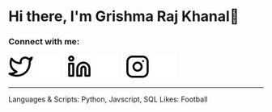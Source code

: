 # Hi there, I'm Grishma Raj Khanal👋 

### Connect with me:

[![website](./img/twitter-light.svg)](https://twitter.com/GrishmaKhanal#gh-light-mode-only)
[![website](./img/twitter-dark.svg)](https://twitter.com/GrishmaKhanal#gh-dark-mode-only)
&nbsp;&nbsp;
[![website](./img/linkedin-light.svg)](https://www.linkedin.com/in/grishma-raj-khanal-395346204#gh-light-mode-only)
[![website](./img/linkedin-dark.svg)](https://www.linkedin.com/in/grishma-raj-khanal-395346204#gh-dark-mode-only)
&nbsp;&nbsp;
[![website](./img/instagram-light.svg)](https://www.instagram.com/grishmarajkhanal#gh-light-mode-only)
[![website](./img/instagram-dark.svg)](https://www.instagram.com/grishmarajkhanal#gh-dark-mode-only)

---

Languages & Scripts: Python, Javscript, SQL
Likes: Football

<!--
<img align="centre" alt="GrishmaKhanal's Github streaks" src="https://streak-stats.demolab.com?user=GrishmaKhanal&theme=great-gatsby&locale=en"  alt="GrishmaKhanal's GitHub Streaks"/>
<br>

<img align="centre" alt="GrishmaKhanal's Github Stats" src="https://github-readme-stats.vercel.app/api?username=GrishmaKhanal&locale=en&theme=great-gatsby&layout=compact&show_icons=true" alt="GrishmaKhanal's GitHub Stats" /> 
<br>

<img align="centre" alt="GrishmaKhanal's Github stats" src="https://github-readme-stats.vercel.app/api/top-langs/?username=GrishmaKhanal&locale=en&show_icons=false&theme=great-gatsby&layout=compact"  alt="GrishmaKhanal's Top Languages"/>

 
<p alight="right">
  <img align="right" src="https://komarev.com/ghpvc/?username=GrishmaKhanal&style=plastic&color=blue" />
</p>
-->
